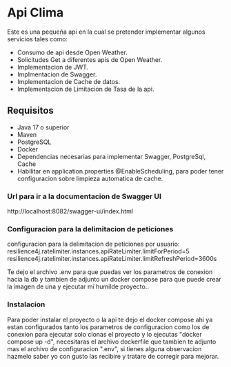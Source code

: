 # Api Clima

Este es una pequeña api en la cual se pretender implementar algunos servicios tales como:

- Consumo de api desde Open Weather.
- Solicitudes Get a diferentes apis de Open Weather.
- Implementacion de JWT.
- Implmentacion de Swagger.
- Implementacion de Cache de datos.
- Implementacion de Limitacion de Tasa de la api.

## Requisitos

- Java 17 o superior
- Maven
- PostgreSQL
- Docker
- Dependencias necesarias para implementar Swagger, PostgreSql, Cache
- Habilitar en application.properties @EnableScheduling, para poder tener configuracion sobre limpieza automatica de cache.

### Url para ir a la documentacion de Swagger UI

http://localhost:8082/swagger-ui/index.html

### Configuracion para la delimitacion de peticiones
configuracion para la delimitacion de peticiones por usuario:
resilience4j.ratelimiter.instances.apiRateLimiter.limitForPeriod=5
resilience4j.ratelimiter.instances.apiRateLimiter.limitRefreshPeriod=3600s

Te dejo el archivo .env para que puedas ver los parametros de conexion hacia la db y tambien de adjunto un docker compose para que puede crear la imagen de una y ejecutar mi humilde proyecto..

### Instalacion

Para poder instalar el proyecto o la api te dejo el docker compose ahi ya estan configurados tanto los parametros de configuracion como los
de conexion para ejecutar solo clonas el proyecto y lo ejecutas "docker compose up -d", necesitaras el archivo dockerfile que tambien te adjunto mas el archivo de configuracion ".env", si tienes alguna observacion hazmelo saber yo con gusto las recibire y tratare de corregir para mejorar.